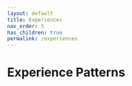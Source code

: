 ```yaml
---
layout: default
title: Experiences
nav_order: 3
has_children: true
permalink: /experiences
---
```

# Experience Patterns